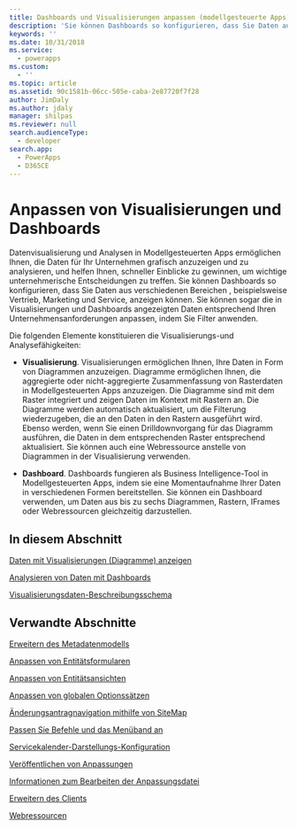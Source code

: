 ```yaml
---
title: Dashboards und Visualisierungen anpassen (modellgesteuerte Apps) Startseite | Microsoft Docs
description: 'Sie können Dashboards so konfigurieren, dass Sie Daten aus verschiedenen Bereichen von Dynamics 365, beispielsweise Vertrieb, Marketing und Service anzeigen können. Sie können sogar die in Visualisierungen und Dashboards angezeigten Daten entsprechend Ihren Unternehmensanforderungen anpassen, indem Sie Filter anwenden.'
keywords: ''
ms.date: 10/31/2018
ms.service:
  - powerapps
ms.custom:
  - ''
ms.topic: article
ms.assetid: 90c1581b-06cc-505e-caba-2e87720f7f28
author: JimDaly
ms.author: jdaly
manager: shilpas
ms.reviewer: null
search.audienceType:
  - developer
search.app:
  - PowerApps
  - D365CE
---
```


# <a name="customize-visualizations-and-dashboards"></a>Anpassen von Visualisierungen und Dashboards

<!-- https://docs.microsoft.com/dynamics365/customer-engagement/developer/customize-dev/customize-visualizations-dashboards -->

Datenvisualisierung und Analysen in Modellgesteuerten Apps ermöglichen Ihnen, die Daten für Ihr Unternehmen grafisch anzuzeigen und zu analysieren, und helfen Ihnen, schneller Einblicke zu gewinnen, um wichtige unternehmerische Entscheidungen zu treffen. Sie können Dashboards so konfigurieren, dass Sie Daten aus verschiedenen Bereichen , beispielsweise Vertrieb, Marketing und Service, anzeigen können. Sie können sogar die in Visualisierungen und Dashboards angezeigten Daten entsprechend Ihren Unternehmensanforderungen anpassen, indem Sie Filter anwenden.  
  
 Die folgenden Elemente konstituieren die Visualisierungs-und Analysefähigkeiten:  
  
- **Visualisierung**. Visualisierungen ermöglichen Ihnen, Ihre Daten in Form von Diagrammen anzuzeigen. Diagramme ermöglichen Ihnen, die aggregierte oder nicht-aggregierte Zusammenfassung von Rasterdaten in Modellgesteuerten Apps anzuzeigen. Die Diagramme sind mit dem Raster integriert und zeigen Daten im Kontext mit Rastern an. Die Diagramme werden automatisch aktualisiert, um die Filterung wiederzugeben, die an den Daten in den Rastern ausgeführt wird. Ebenso werden, wenn Sie einen Drilldownvorgang für das Diagramm ausführen, die Daten in dem entsprechenden Raster entsprechend aktualisiert. Sie können auch eine Webressource anstelle von Diagrammen in der Visualisierung verwenden.  
  
- **Dashboard**. Dashboards fungieren als Business Intelligence-Tool in Modellgesteuerten Apps, indem sie eine Momentaufnahme Ihrer Daten in verschiedenen Formen bereitstellen. Sie können ein Dashboard verwenden, um Daten aus bis zu sechs Diagrammen, Rastern, IFrames oder Webressourcen gleichzeitig darzustellen.  
  
## <a name="in-this-section"></a>In diesem Abschnitt  
 [Daten mit Visualisierungen (Diagramme) anzeigen](view-data-with-visualizations-charts.md)  
  
 [Analysieren von Daten mit Dashboards](analyze-data-with-dashboards.md)  
  
 [Visualisierungsdaten-Beschreibungsschema](visualization-data-description-schema.md)  
  
## <a name="related-sections"></a>Verwandte Abschnitte  
 [Erweitern des Metadatenmodells](/dynamics365/customer-engagement/developer/org-service/use-organization-service-metadata)  <!-- TODO Need to update relevant powerapps repo link-->
  
 [Anpassen von Entitätsformularen](customize-entity-forms.md)  
  
 [Anpassen von Entitätsansichten](customize-entity-views.md)  
  
 [Anpassen von globalen Optionssätzen](/dynamics365/customer-engagement/developer/org-service/customize-global-option-sets)  <!-- TODO Need to update relevant powerapps repo link-->
  
 [Änderungsantragnavigation mithilfe von SiteMap](/dynamics365/customer-engagement/developer/customize-dev/change-application-navigation-using-sitemap)  <!-- TODO Need to update relevant powerapps repo link-->
  
 [Passen Sie Befehle und das Menüband an](customize-commands-ribbon.md)  
  
 [Servicekalender-Darstellungs-Konfiguration](/dynamics365/customer-engagement/developer/customize-dev/service-calendar-appearance-configuration)  <!-- TODO Need to update relevant powerapps repo link-->
  
 [Veröffentlichen von Anpassungen](publish-customizations.md)  
  
 [Informationen zum Bearbeiten der Anpassungsdatei](when-edit-customization-file.md)  
  
 [Erweitern des Clients](/dynamics365/customer-engagement/developer/extend-client)  <!-- TODO Need to update relevant powerapps repo link-->
  
 [Webressourcen](web-resources.md)

